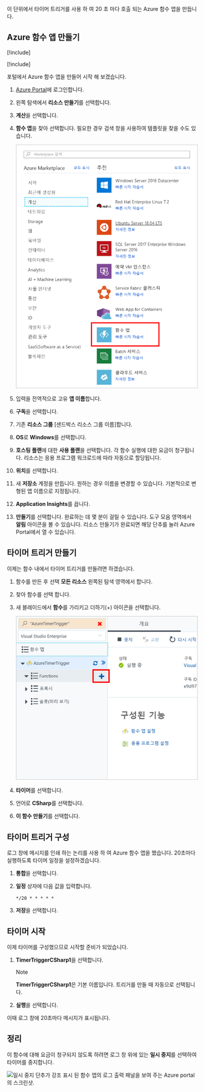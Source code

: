 이 단위에서 타이머 트리거를 사용 하 여 20 초 마다 호출 되는 Azure 함수 앱을 만듭니다.

## <a name="create-an-azure-function-app"></a>Azure 함수 앱 만들기

[!include[](../../../includes/azure-sandbox-activate.md)]

[!include[](../../../includes/azure-sandbox-regions-first-mention-note.md)]

포털에서 Azure 함수 앱을 만들어 시작 해 보겠습니다.

1. [Azure Portal](https://portal.azure.com?azure-portal=true)에 로그인합니다.

1. 왼쪽 탐색에서 **리소스 만들기**를 선택합니다.

1. **계산**을 선택합니다.

1. **함수 앱**을 찾아 선택합니다. 필요한 경우 검색 창을 사용하여 템플릿을 찾을 수도 있습니다.

    ![강조 표시 된 함수 앱 만들기를 리소스 블레이드를 보여 주는 Azure portal의 스크린샷.](../media/4-click-function-app.png)

1. 입력을 전역적으로 고유 **앱 이름**합니다.

1. **구독**을 선택합니다.

1. 기존 **리소스 그룹** <rgn>[샌드박스 리소스 그룹 이름]</rgn>합니다.

1. **OS**로 **Windows**를 선택합니다.

1. **호스팅 플랜**에 대한 **사용 플랜**을 선택합니다. 각 함수 실행에 대한 요금이 청구됩니다. 리소스는 응용 프로그램 워크로드에 따라 자동으로 할당됩니다.

1. **위치**를 선택합니다.

1. 새 **저장소** 계정을 만듭니다. 원하는 경우 이름을 변경할 수 있습니다. 기본적으로 변형된 앱 이름으로 지정됩니다.

1. **Application Insights**를 끕니다.

1. **만들기**를 선택합니다. 완료하는 데 몇 분이 걸릴 수 있습니다. 도구 모음 영역에서 **알림** 아이콘을 볼 수 있습니다. 리소스 만들기가 완료되면 해당 단추를 눌러 Azure Portal에서 열 수 있습니다.

## <a name="create-a-timer-trigger"></a>타이머 트리거 만들기

이제는 함수 내에서 타이머 트리거를 만들려면 하겠습니다.

1. 함수를 만든 후 선택 **모든 리소스** 왼쪽된 탐색 영역에서 합니다.

1. 찾아 함수를 선택 합니다.

1. 새 블레이드에서 **함수**를 가리키고 더하기(+) 아이콘을 선택합니다.

    ![강조 표시 된 함수 하위 메뉴의 더하기 (+) 단추를 사용 하 여 함수 앱 블레이드를 보여 주는 Azure portal의 스크린샷.](../media/4-hover-function.png)

1. **타이머**를 선택합니다.

1. 언어로 **CSharp**를 선택합니다.

1. **이 함수 만들기**를 선택합니다.

## <a name="configure-the-timer-trigger"></a>타이머 트리거 구성

로그 창에 메시지를 인쇄 하는 논리를 사용 하 여 Azure 함수 앱을 했습니다. 20초마다 실행하도록 타이머 일정을 설정하겠습니다.

1. **통합**을 선택합니다.

1. **일정** 상자에 다음 값을 입력합니다.

    ```log
    */20 * * * * *
    ```

1. **저장**을 선택합니다.

## <a name="start-the-timer"></a>타이머 시작

이제 타이머를 구성했으므로 시작할 준비가 되었습니다.

1. **TimerTriggerCSharp1**을 선택합니다.

    > [!NOTE]
    > **TimerTriggerCSharp1**은 기본 이름입니다. 트리거를 만들 때 자동으로 선택됩니다.

1. **실행**을 선택합니다.

이때 로그 창에 20초마다 메시지가 표시됩니다.

## <a name="clean-up"></a>정리

이 함수에 대해 요금이 청구되지 않도록 하려면 로그 창 위에 있는 **일시 중지**를 선택하여 타이머를 중지합니다.

![일시 중지 단추가 강조 표시 된 함수 앱의 로그 출력 패널을 보여 주는 Azure portal의 스크린샷.](../media/4-pause-timer.png)
